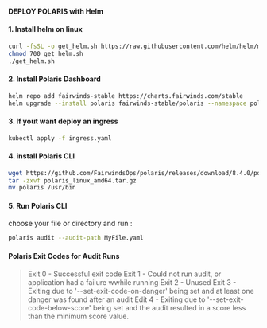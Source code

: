 #### DEPLOY POLARIS with Helm

#### 1. Install helm on linux 
```sh
curl -fsSL -o get_helm.sh https://raw.githubusercontent.com/helm/helm/main/scripts/get-helm-3
chmod 700 get_helm.sh
./get_helm.sh
```

#### 2. Install Polaris Dashboard
```sh
helm repo add fairwinds-stable https://charts.fairwinds.com/stable
helm upgrade --install polaris fairwinds-stable/polaris --namespace polaris --create-namespace
```

#### 3. If yout want deploy an ingress 
```sh
kubectl apply -f ingress.yaml 
```

#### 4. install Polaris CLI

```sh
wget https://github.com/FairwindsOps/polaris/releases/download/8.4.0/polaris_linux_amd64.tar.gz
tar -zxvf polaris_linux_amd64.tar.gz
mv polaris /usr/bin
```

#### 5. Run Polaris CLI

choose your file or directory and run :
```sh
polaris audit --audit-path MyFile.yaml
```

#### Polaris Exit Codes for Audit Runs

> Exit 0
    - Successful exit code
> Exit 1
    - Could not run audit, or application had a failure wwhile running
> Exit 2
    - Unused
> Exit 3
    - Exiting due to '--set-exit-code-on-danger' being set and at least one danger was found after an audit
> Edit 4
    - Exiting due to '--set-exit-code-below-score' being set and the audit resulted in a score less than the minimum score value.